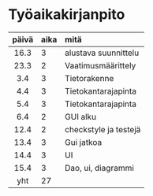# Työaikakirjanpito


| päivä | aika | mitä |
| :----:|:-----|:-----|
|16.3| 3| alustava suunnittelu|
|23.3| 2| Vaatimusmäärittely|
|3.4| 3 | Tietorakenne|
|4.4| 3 | Tietokantarajapinta|
|5.4| 3 | Tietokantarajapinta|
|6.4| 2 | GUI alku |
|12.4| 2| checkstyle ja testejä|
|13.4|3| Gui jatkoa|
|14.4| 3| UI |
|15.4| 3| Dao, ui, diagrammi|
|yht| 27| |
